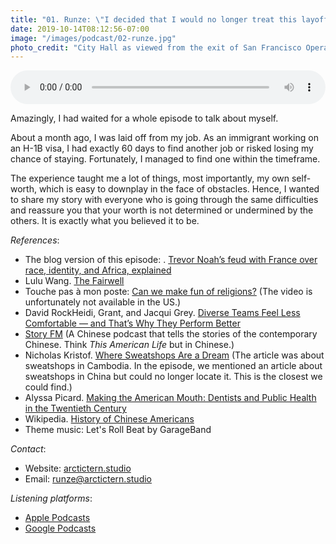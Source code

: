 ```yaml
---
title: "01. Runze: \"I decided that I would no longer treat this layoff as a setback.\""
date: 2019-10-14T08:12:56-07:00
image: "/images/podcast/02-runze.jpg"
photo_credit: "City Hall as viewed from the exit of San Francisco Opera"
---
```


<audio controls style="width: 100%;">
  <source src="https://feeds.soundcloud.com/stream/678924507-arctic_tern-01-rex-there-is-something-only-minorities-can-relate-to.mp3" type='audio/mp3'>
</audio>

Amazingly, I had waited for a whole episode to talk about myself.

About a month ago, I was laid off from my job. As an immigrant working on an H-1B visa, I had exactly 60 days to find another job or risked losing my chance of staying. Fortunately, I managed to find one within the timeframe.

The experience taught me a lot of things, most importantly, my own self-worth, which is easy to downplay in the face of obstacles. Hence, I wanted to share my story with everyone who is going through the same difficulties and reassure you that your worth is not determined or undermined by the others. It is exactly what you believed it to be.

*References*:

+ The blog version of this episode: . [Trevor Noah’s feud with France over race, identity, and Africa, explained](https://bit.ly/2zTgiG3)
+ Lulu Wang. [The Fairwell](https://bit.ly/2HhbnPZ)
+ Touche pas à mon poste: [Can we make fun of religions?](https://bit.ly/2m93XY0) (The video is unfortunately not available in the US.)
+ David RockHeidi, Grant, and Jacqui Grey. [Diverse Teams Feel Less Comfortable — and That’s Why They Perform Better](https://bit.ly/2dbXyCd)
+ [Story FM](http://storyfm.cn/) (A Chinese podcast that tells the stories of the contemporary Chinese. Think *This American Life* but in Chinese.)
+ Nicholas Kristof. [Where Sweatshops Are a Dream](https://nyti.ms/2MoG1Zk) (The article was about sweatshops in Cambodia. In the episode, we mentioned an article about sweatshops in China but could no longer locate it. This is the closest we could find.)
+ Alyssa Picard. [Making the American Mouth: Dentists and Public Health in the Twentieth Century](https://amzn.to/2lN8zmc)
+ Wikipedia. [History of Chinese Americans](https://bit.ly/1JPt94b)
+ Theme music: Let's Roll Beat by GarageBand

*Contact*:

+ Website: [arctictern.studio](https://www.arctictern.studio/podcast/)
+ Email: runze@arctictern.studio

*Listening platforms*:

+ [Apple Podcasts](https://podcasts.apple.com/us/podcast/arctic-tern/id1479503786)
+ [Google Podcasts](https://podcasts.google.com/?feed=aHR0cHM6Ly9mZWVkcy5zb3VuZGNsb3VkLmNvbS91c2Vycy9zb3VuZGNsb3VkOnVzZXJzOjI5Njk0MTE1L3NvdW5kcy5yc3M%3D)
